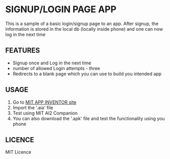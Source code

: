 # SIGNUP/LOGIN PAGE APP
This is a sample of a basic login/signup page to an app. After signup, the information is stored in the local db (locally inside phone) and one can now log in the next time
## FEATURES
- Signup once and Log in the next time
- number of allowed Login attempts - three
- Redirects to a blank page which you can use to build you intended app

## USAGE
1. Go to [MIT APP INVENTOR site](https://ai2.appinventor.mit.edu/)
2. Import the '.aia' file
3. Test using MIT AI2 Companion
4. You can also download the '.apk' file and test the functionality using you phone

## LICENCE
MIT Licence
